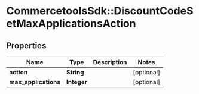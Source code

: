 # CommercetoolsSdk::DiscountCodeSetMaxApplicationsAction

## Properties
Name | Type | Description | Notes
------------ | ------------- | ------------- | -------------
**action** | **String** |  | [optional] 
**max_applications** | **Integer** |  | [optional] 

